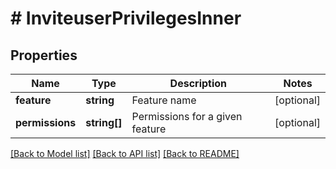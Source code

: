 # # InviteuserPrivilegesInner

## Properties

Name | Type | Description | Notes
------------ | ------------- | ------------- | -------------
**feature** | **string** | Feature name | [optional]
**permissions** | **string[]** | Permissions for a given feature | [optional]

[[Back to Model list]](../../README.md#models) [[Back to API list]](../../README.md#endpoints) [[Back to README]](../../README.md)
